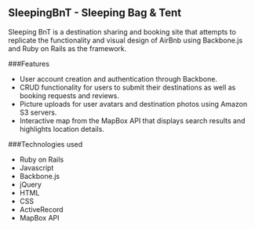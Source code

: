 ## SleepingBnT - Sleeping Bag & Tent
Sleeping BnT is a destination sharing and booking site that attempts to replicate the functionality and visual design of AirBnb using Backbone.js and Ruby on Rails as the framework. 

###Features 
* User account creation and authentication through Backbone.
* CRUD functionality for users to submit their destinations as well as booking requests and reviews.
* Picture uploads for user avatars and destination photos using Amazon S3 servers.
* Interactive map from the MapBox API that displays search results and highlights location details.

###Technologies used
* Ruby on Rails
* Javascript
* Backbone.js
* jQuery
* HTML
* CSS
* ActiveRecord
* MapBox API


